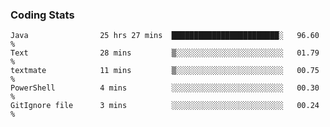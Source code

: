 
### Coding Stats
<!--START_SECTION:waka-->

```text
Java                25 hrs 27 mins  ████████████████████████░   96.60 %
Text                28 mins         ▒░░░░░░░░░░░░░░░░░░░░░░░░   01.79 %
textmate            11 mins         ▒░░░░░░░░░░░░░░░░░░░░░░░░   00.75 %
PowerShell          4 mins          ░░░░░░░░░░░░░░░░░░░░░░░░░   00.30 %
GitIgnore file      3 mins          ░░░░░░░░░░░░░░░░░░░░░░░░░   00.24 %
```

<!--END_SECTION:waka-->

